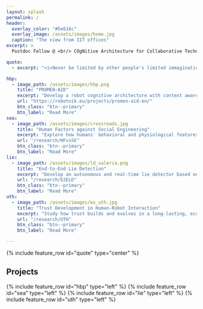 ```yaml
---
layout: splash
permalink: /
header:
  overlay_color: "#5e616c"
  overlay_image: /assets/images/home.jpg
  caption: "The view from IIT offices"
excerpt: >
  Postdoc Fellow @ <br/> COgNitive Architecture for Collaborative Technologies <br/> Istituto Italiano di Tecnologia

quote:
  - excerpt: "<i>Never be limited by other people's limited immagination</i> <br/> Mae C. Jemison"

hbp:
  - image_path: /assets/images/hbp.png
    title: "PROMEN-AID"
    excerpt: "Develop a robot cognitive architecture with context awareness and functional memory to support humans in industrial workspaces"
    url: "https://robotnik.eu/projects/promen-aid-en/"
    btn_class: "btn--primary"
    btn_label: "Read More"
sea:
  - image_path: /assets/images/crossroads.jpg
    title: "Human Factors against Social Engineering"
    excerpt: "Explore how humans' behavioral and physiological features can be used to detect and prevent the occurrence of Social Engineering attacks"
    url: "/research/HFvsSE"
    btn_class: "btn--primary"
    btn_label: "Read More"
lie:
  - image_path: /assets/images/ld_valeria.png
    title: "End-to-End Lie Detection"
    excerpt: "Develop an autonomous and real-time lie detector based on humans' physiological features"
    url: "/research/E2ELD"
    btn_class: "btn--primary"
    btn_label: "Read More"
uth:
  - image_path: /assets/images/ws_uth.jpg
    title: "Trust Development in Human-Robot Interaction"
    excerpt: "Study how trust builds and evolves in a long-lasting, ecological HRI."
    url: "/research/UTH"
    btn_class: "btn--primary"
    btn_label: "Read More"  

---
```


{% include feature_row id="quote" type="center" %}

## Projects

{% include feature_row id="hbp" type="left" %}
{% include feature_row id="sea" type="left" %}
{% include feature_row id="lie" type="left" %}
{% include feature_row id="uth" type="left" %}